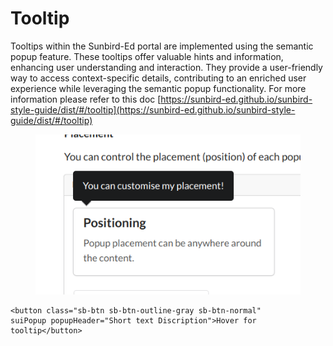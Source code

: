 # Tooltip

Tooltips within the Sunbird-Ed portal are implemented using the semantic popup feature. These tooltips offer valuable hints and information, enhancing user understanding and interaction. They provide a user-friendly way to access context-specific details, contributing to an enriched user experience while leveraging the semantic popup functionality. For more information please refer to this doc [https://sunbird-ed.github.io/sunbird-style-guide/dist/#/tooltip](https://sunbird-ed.github.io/sunbird-style-guide/dist/#/tooltip)

<figure><img src="../../../../.gitbook/assets/Screenshot from 2023-09-12 11-56-03.png" alt=""><figcaption></figcaption></figure>

```
<button class="sb-btn sb-btn-outline-gray sb-btn-normal"
suiPopup popupHeader="Short text Discription">Hover for tooltip</button>
```
